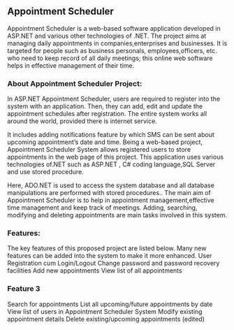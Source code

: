 ## Appointment Scheduler 

Appointment Scheduler is a web-based software application developed in ASP.NET and various other technologies of .NET.
The project aims at managing daily appointments in companies,enterprises and businesses. It is targeted for people such as business personals, employees,officers, etc. who need to keep record of all daily meetings; this online web software helps in effective management of their time.

### About Appointment Scheduler Project:
In ASP.NET Appointment Scheduler, users are required to register into the system with an application. Then, they can add, edit and update the appointment schedules after registration. The entire system works all around the world, provided there is internet service.



It includes adding notifications feature by which SMS can be sent about upcoming appointment’s date and time.
Being a web-based project, Appointment Scheduler System allows registered users to store appointments in the web page of this project. This application uses various technologies of.NET such as ASP.NET , C# coding language,SQL Server  and use stored procedure.

Here, ADO.NET is used to access the system database and all database manipulations are performed with stored procedures..
The main aim of Appointment Scheduler is to help in appointment management,effective time management and keep track of meetings. 
Adding, searching, modifying and deleting appointments are main tasks involved in this system.

### Features:
The key features of this proposed project are listed below. Many new features can be added into the system to make it more enhanced.
User Registration cum Login/Logout
Change password and password recovery facilities
Add new appointments
View list of all appointments
  

### Feature 3
Search for appointments
List all upcoming/future appointments by date
View list of users in Appointment Scheduler System
Modify existing appointment details
Delete existing/upcoming appointments (edited) 